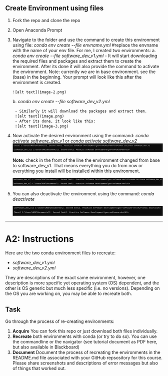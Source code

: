 ## Create Environment using files
1. Fork the repo and clone the repo
2. Open Anaconda Prompt
2. Navigate to the folder and use the command to create this environment using file:
    *conda env create --file envname.yml*  #replace the envname with the name of your env file. 
    For me, I created two environments: 
    a. *conda env create --file software_dev_v1.yml*
       - It will start downloading the required files and packages and extract them to create the environment. After its done it will also provide the command to activate the environment. Note: currently we are in base environment. see the (base) in the beginning. Your prompt will look like this after the environment is created. 

       ![alt text](image-2.png)

    b. *conda env create --file software_dev_v2.yml*
        
        - Similarly it will download the packages and extract them. 
        ![alt text](image.png)
        - After its done, it look like this: 
        ![alt text](image-3.png)

3. Now activate the desired environment using the command: *conda activate software_dev_v1* or *conda activate software_dev_v2*
    ![alt text](image-4.png)

    **Note:** check in the front of the line the environment changed from base to software_dev_v1. That means everything you do from now or everything you install will be installed within this environment. 

    ![alt text](image-5.png)

4. You can also deactivate the environment using the command: *conda deactivate*

    ![alt text](image-6.png)


---------------------------------------------------------------------------------------------
# A2: Instructions

Here are the two conda environment files to recreate:

- *software_dev_v1.yml*
- *software_dev_v2.yml*

They are descriptions of the exact same environment, however, one description is more specific yet operating system (OS) dependent, and the other is OS generic but much less specific (i.e. no versions). Depending on the OS you are working on, you may be able to recreate both.

## Task

Go through the process of re-creating environments:

1) **Acquire** You can fork this repo or just download both files individually.
2) **Recreate** both environments with conda (or try to do so). You can use the commandline or the navigator (see tutorial document as PDF here, but also available in Blackboard)
3) **Document** Document the process of recreating the environments in the README.md file associated with your GitHub repsository for this course. Please share screenshots and descriptions of error messages but also of things that worked out.

